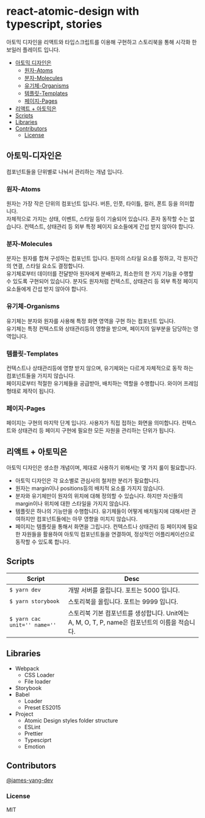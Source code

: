# react-atomic-design with typescript, stories

아토믹 디자인을 리액트와 타입스크립트를 이용해 구현하고 스토리북을 통해 시각화 한 보일러 플레이트 입니다.

- [아토믹 디자인은](https://github.com/james-yang-dev/react-ts-atomic-storybook#아토믹-디자인은)
  - [원자-Atoms](https://github.com/james-yang-dev/react-ts-atomic-storybook#원자-Atoms)
  - [분자-Molecules](https://github.com/james-yang-dev/react-ts-atomic-storybook#분자-Molecules)
  - [유기체-Organisms](https://github.com/james-yang-dev/react-ts-atomic-storybook#유기체-Organisms)
  - [템플릿-Templates](https://github.com/james-yang-dev/react-ts-atomic-storybook#템플릿-Templates)
  - [페이지-Pages](https://github.com/james-yang-dev/react-ts-atomic-storybook#페이지-Pages)
- [리액트 + 아토믹은](https://github.com/james-yang-dev/react-ts-atomic-storybook#리액트--아토믹은)
- [Scripts](https://github.com/james-yang-dev/react-ts-atomic-storybook#Scripts)
- [Libraries](https://github.com/james-yang-dev/react-ts-atomic-storybook#Libraries)
- [Contributors](https://github.com/james-yang-dev/react-ts-atomic-storybook#Contributors)
  - [License](https://github.com/james-yang-dev/react-ts-atomic-storybook#License)

## 아토믹-디자인은

컴포넌트들을 단위별로 나눠서 관리하는 개념 입니다.

### 원자-Atoms

원자는 가장 작은 단위의 컴포넌트 입니다. 버튼, 인풋, 타이틀, 컬러, 폰트 등을 의미합니다.  
자체적으로 가지는 상태, 이벤트, 스타일 등이 기술되어 있습니다. 혼자 동작할 수는 없습니다.
컨텍스트, 상태관리 등 외부 특정 페이지 요소들에게 간섭 받지 않아야 합니다.

### 분자-Molecules

분자는 원자를 합쳐 구성하는 컴포넌트 입니다. 원자의 스타일 요소를 정하고, 각 원자간의 연결, 스타일 요소도 결정합니다.  
유기체로부터 데이터를 전달받아 원자에게 분배하고, 최소한의 한 가지 기능을 수행할 수 있도록 구현되어 있습니다.
분자도 원자처럼 컨텍스트, 상태관리 등 외부 특정 페이지 요소들에게 간섭 받지 않아야 합니다.

### 유기체-Organisms

유기체는 분자와 원자를 사용해 특정 화면 영역을 구현 하는 컴포넌트 입니다.  
유기체는 특정 컨텍스트와 상태관리등의 영향을 받으며, 페이지의 일부분을 담당하는 영역입니다.

### 템플릿-Templates

컨텍스트나 상태관리등에 영향 받지 않으며, 유기체와는 다르게 자체적으로 동작 하는 컴포넌트들을 가지지 않습니다.  
페이지로부터 적절한 유기체들을 공급받아, 배치하는 역할을 수행합니다.
와이어 프레임 형태로 제작이 됩니다.

### 페이지-Pages

페이지는 구현의 마지막 단계 입니다. 사용자가 직접 접하는 화면을 의미합니다.
컨텍스트와 상태관리 등 페이지 구현에 필요한 모든 자원을 관리하는 단위가 됩니다.

## 리액트 + 아토믹은

아토믹 디자인은 생소한 개념이며, 제대로 사용하기 위해서는 몇 가지 룰이 필요합니다.

- 아토믹 디자인은 각 요소별로 관심사의 철저한 분리가 필요합니다.
- 원자는 margin이나 positions등의 배치적 요소를 가지지 않습니다.
- 분자와 유기체만이 원자의 위치에 대해 정의할 수 있습니다. 하지만 자신들의 margin이나 위치에 대한 스타일을 가지지 않습니다.
- 템플릿은 하나의 기능만을 수행합니다. 유기체들이 어떻게 배치될지에 대해서만 관여하지만 컴포넌트들에는 아무 영향을 미치지 않습니다.
- 페이지는 템플릿을 통해서 화면을 그립니다. 컨텍스트나 상태관리 등 페이지에 필요한 자원들을 활용하여 아토믹 컴포넌트들을 연결하여, 정상적인 어플리케이션으로 동작할 수 있도록 합니다.

## Scripts

| Script | Desc |
| ---- | ---- |
|`$ yarn dev`| 개발 서버를 올립니다. 포트는 5000 입니다. |
|`$ yarn storybook`| 스토리북을 올립니다. 포트는 9999 입니다. |
|`$ yarn cac unit='' name=''`| 스토리북 기본 컴포넌트를 생성합니다. Unit에는 A, M, O, T, P, name은 컴포넌트의 이름을 적습니다. |

## Libraries

- Webpack
  - CSS Loader
  - File loader
- Storybook
- Babel
  - Loader
  - Preset ES2015
- Project
  - Atomic Design styles folder structure
  - ESLint
  - Prettier
  - Typesciprt
  - Emotion

## Contributors

[@james-yang-dev](https://github.com/james-yang-dev/)

### License

MIT
